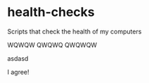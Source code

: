 # health-checks
Scripts that check the health of my computers

WQWQW
QWQWQ
QWQWQW

asdasd


I agree!
